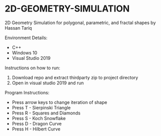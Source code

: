 # 2D-GEOMETRY-SIMULATION
2D Geometry Simulation for polygonal, parametric, and fractal shapes by Hassan Tariq

Environment Details:
  - C++
  - Windows 10
  - Visual Studio 2019

Instructions on how to run:

1. Download repo and extract thirdparty zip to project directory
2. Open in visual studio 2019 and run

Program Instructions:

  - Press arrow keys to change iteration of shape
  - Press T - Sierpinski Triangle
  - Press R - Squares and Diamonds
  - Press S - Koch Snowflake
  - Press D - Dragon Curve
  - Press H - Hilbert Curve
